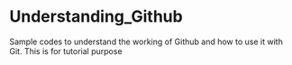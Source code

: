# Understanding_Github
Sample codes to understand the working of Github and how to use it with Git.
This is for tutorial purpose
